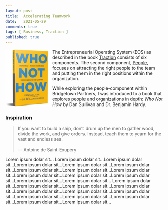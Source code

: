 ```yaml
---
layout: post
title:  Accelerating Teamwork
date:   2021-05-29
comments: true
tags: [ Business, Traction ]
published: true
---
```

 
<a href="/blog/2021/04/09/accelerating-teamwork/"><img src="/images/Who_Not_How.jpg" align="left" width="150" alt="Who, Not How. Accelerating Teamwork." title="Who, Not How. Accelerating Teamwork." /></a>

The Entrepreneurial Operating System (EOS) as described in the book [Traction](/blog/2021/02/15/traction-entrepreneurial-operating-system-eos/) consists of six components. The second component, [People](/blog/2021/04/08/people-and-eos/), focuses on attracting the right people to the team and putting them in the right positions within the organization.

While exploring the people-component within Bridgetown Partners, I was introduced to a book that explores people and organizations in depth: _Who Not How_ by Dan Sullivan and Dr. Benjamin Hardy.

<!--more-->

### Inspiration

>If you want to build a ship, don’t drum up the men to gather wood, divide the work, and give orders. Instead, teach them to yearn for the vast and endless sea.
<br/>&nbsp;<br/>― Antoine de Saint-Exupéry

Lorem ipsum dolar sit... Lorem ipsum dolar sit...Lorem ipsum dolar sit...Lorem ipsum dolar sit...Lorem ipsum dolar sit...Lorem ipsum dolar sit...Lorem ipsum dolar sit...Lorem ipsum dolar sit...Lorem ipsum dolar sit...Lorem ipsum dolar sit...Lorem ipsum dolar sit...Lorem ipsum dolar sit...Lorem ipsum dolar sit...Lorem ipsum dolar sit... Lorem ipsum dolar sit...Lorem ipsum dolar sit...Lorem ipsum dolar sit...Lorem ipsum dolar sit...Lorem ipsum dolar sit...Lorem ipsum dolar sit...Lorem ipsum dolar sit...Lorem ipsum dolar sit...Lorem ipsum dolar sit...Lorem ipsum dolar sit...Lorem ipsum dolar sit...Lorem ipsum dolar sit...